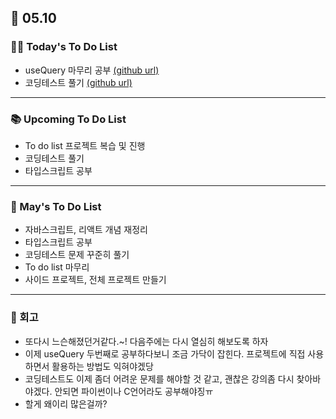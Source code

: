 ## 📆 05.10

### 💁‍♀️ Today's To Do List

- useQuery 마무리 공부 [(github url)](https://github.com/yennnny/practice-projects/tree/main/react-query-practice2)
- 코딩테스트 풀기 [(github url)](https://github.com/yennnny/coding-test/tree/main/%ED%94%84%EB%A1%9C%EA%B7%B8%EB%9E%98%EB%A8%B8%EC%8A%A4)

---

### 📚 Upcoming To Do List

- To do list 프로젝트 복습 및 진행
- 코딩테스트 풀기
- 타입스크립트 공부

---

### 📌 May's To Do List

- 자바스크립트, 리액트 개념 재정리
- 타입스크립트 공부
- 코딩테스트 문제 꾸준히 풀기
- To do list 마무리
- 사이드 프로젝트, 전체 프로젝트 만들기

---

### 👀 회고

- 또다시 느슨해졌던거같다.~! 다음주에는 다시 열심히 해보도록 하자
- 이제 useQuery 두번째로 공부하다보니 조금 가닥이 잡힌다. 프로젝트에 직접 사용하면서 활용하는 방법도 익혀야겠당
- 코딩테스트도 이제 좀더 어려운 문제를 해야할 것 같고, 괜찮은 강의좀 다시 찾아바야겠다. 안되면 파이썬이나 C언어라도 공부해야징ㅠ
- 할게 왜이리 많은걸까?
